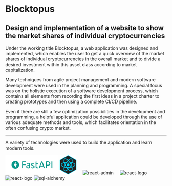 # Blocktopus
## Design and implementation of a website to show the market shares of individual cryptocurrencies
Under the working title Blocktopus, a web application was designed and implemented, which enables the user to get a quick overview of the market shares of individual cryptocurrencies in the overall market and to divide a desired investment within this asset class according to market capitalization.

Many techniques from agile project management and modern software development were used in the planning and programming. A special focus was on the holistic execution of a software development process, which contains all elements from recording the first ideas in a project charter to creating prototypes and then using a complete CI/CD pipeline.

Even if there are still a few optimization possibilities in the development and programming, a helpful application could be developed through the use of various adequate methods and tools, which facilitates orientation in the often confusing crypto market.

--- 

A variety of technologies were used to build the application and learn modern tools.
<div>
<img src="assets/fastapi-logo.png" alt="fastapi-logo" height="60" /> <img
src="assets/react-logo.png" alt="react-logo" height="60" /> &nbsp; &nbsp; <img
src="assets/react-admin.png" alt="react-admin" height="60" /> &nbsp; &nbsp; <img
src="assets/typescript.png" alt="react-logo" height="60" /> &nbsp;&nbsp;&nbsp;
<img src="assets/postgres.png" alt="react-logo" height="60" /> <img
src="assets/sql-alchemy.png" alt="sql-alchemy" height="60" />
</div>
